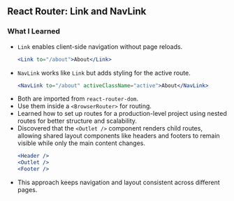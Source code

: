 ## React Router: Link and NavLink

### What I Learned

- `Link` enables client-side navigation without page reloads.
    ```jsx
    <Link to="/about">About</Link>
    ```
- `NavLink` works like `Link` but adds styling for the active route.
    ```jsx
    <NavLink to="/about" activeClassName="active">About</NavLink>
    ```
- Both are imported from `react-router-dom`.
- Use them inside a `<BrowserRouter>` for routing.
- Learned how to set up routes for a production-level project using nested routes for better structure and scalability.
- Discovered that the `<Outlet />` component renders child routes, allowing shared layout components like headers and footers to remain visible while only the main content changes.
    ```jsx
    <Header />
    <Outlet />
    <Footer />
    ```
- This approach keeps navigation and layout consistent across different pages.